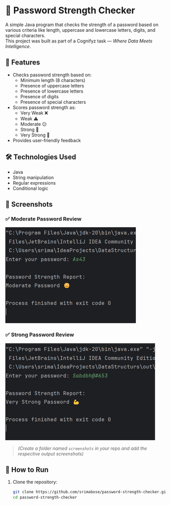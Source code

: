 # 🔐 Password Strength Checker

A simple Java program that checks the strength of a password based on various criteria like length, uppercase and lowercase letters, digits, and special characters.  
This project was built as part of a Cognifyz task — *Where Data Meets Intelligence*.

## 🚀 Features

- Checks password strength based on:
  - Minimum length (8 characters)
  - Presence of uppercase letters
  - Presence of lowercase letters
  - Presence of digits
  - Presence of special characters
- Scores password strength as:
  - Very Weak ❌
  - Weak ⚠️
  - Moderate 😐
  - Strong 🙂
  - Very Strong 💪
- Provides user-friendly feedback

## 🛠️ Technologies Used

- Java
- String manipulation
- Regular expressions
- Conditional logic

## 📸 Screenshots

### ✅ Moderate Password Review

![Moderate Password Review](ScreenshotM.png)

### ✅ Strong Password Review

![Strong Password Review](ScreenshotS.png)

> *(Create a folder named `screenshots` in your repo and add the respective output screenshots)*

## 🧪 How to Run

1. Clone the repository:
   ```bash
   git clone https://github.com/srimabose/password-strength-checker.git
   cd password-strength-checker
